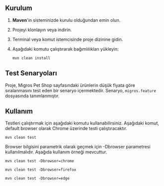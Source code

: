 ## Kurulum

1. **Maven**'in sisteminizde kurulu olduğundan emin olun.
2. Projeyi klonlayın veya indirin.
3. Terminal veya komut istemcisinde proje dizinine gidin.
4. Aşağıdaki komutu çalıştırarak bağımlılıkları yükleyin:

   ```
   mvn clean install
   ```

## Test Senaryoları

Proje, Migros Pet Shop sayfasındaki ürünlerin düşük fiyata göre sıralanmasını test eden bir senaryo içermektedir. Senaryo, `migros.feature` dosyasında tanımlanmıştır.

## Kullanım

Testleri çalıştırmak için aşağıdaki komutu kullanabilirsiniz. Aşağıdaki komut, default browser olarak Chrome üzerinde testi çalıştıracaktır.

```
mvn clean test
```

Browser bilgisini parametrik olarak geçmek için -Dbrowser parametresi kullanılmalıdır. Aşağıda kullanım örneği mevcuttur.

```
mvn clean test -Dbrowser=chrome
```

```
mvn clean test -Dbrowser=firefox
```

```
mvn clean test -Dbrowser=edge
```

